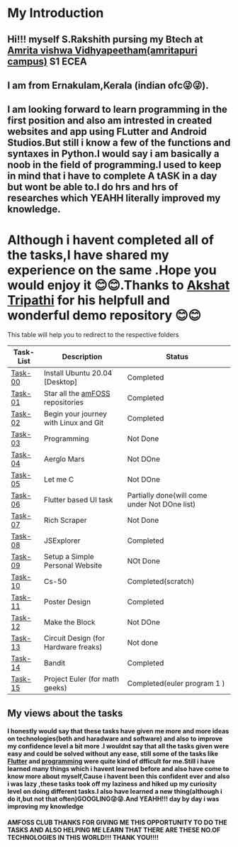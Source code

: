 # My Introduction

## Hi!!! myself S.Rakshith pursing my Btech at [Amrita vishwa Vidhyapeetham(amritapuri campus)](https://www.amrita.edu/campus/amritapuri) **S1 ECEA**

## I am from Ernakulam,Kerala (indian ofc😜😜).
## I am looking forward to learn programming in the first position and also am intrested in created websites and app using FLutter and Android Studios.But still i know a few of the functions and syntaxes in Python.I would say i am basically a noob in the field of programming.I used to keep in mind that i have to complete **A tASK** in a day but wont be able to.I do hrs and hrs of researches which YEAHH literally improved my knowledge.

# Although i havent completed all of the tasks,I have shared my experience on the same .Hope you would enjoy it 😊😊.Thanks to [Akshat Tripathi](https://github.com/Akshatji800/amfoss-tasks-demo) for his helpfull and wonderful demo repository 😊😊

This table will help you to redirect to the respective folders


 **Task-List**               | **Description**     | **Status**        |
 ----------------------------|---------------------|-------------------|
 [Task-00]()                 | Install Ubuntu 20.04 [Desktop]                                    |Completed                                                |
 [Task-01]()                 | Star all the [amFOSS](https://github.com/amfoss) repositories     |Completed                                                |
 [Task-02]()                 | Begin your journey with Linux and Git                             |Completed                                                |
 [Task-03]()                 | Programming                                                       |Not Done                                                 |
 [Task-04]()                 | Aerglo Mars                                                       |Not DOne                                                 |
 [Task-05]()                 | Let me C                                                          |Not DOne                                                 |
 [Task-06]()                 | Flutter based UI task                                             |Partially done(will come under Not DOne list)            |
 [Task-07]()                 | Rich Scraper                                                      |Not Done                                                 |
 [Task-08]()                 | JSExplorer                                                        |Completed                                                |
 [Task-09]()                 | Setup a Simple Personal Website                                   |NOt Done                                                 |
 [Task-10]()                 | Cs-50                                                             |Completed(scratch)                                       |
 [Task-11]()                 | Poster Design                                                     |Completed                                                |
 [Task-12]()                 | Make the Block                                                    | Not DOne                                                |
 [Task-13]()                 | Circuit Design (for Hardware freaks)                              |Not done                                                 |
 [Task-14]()                 | Bandit                                                            |Completed                                                |
 [Task-15]()                 | Project Euler (for math geeks)                                    |Completed(euler program 1 )                              |

## My views about the tasks

#### I honestly would say that these tasks have given me more and more ideas on technologies(both and haradware and software) and also to improve my confidence level a bit more .I wouldnt say that all the tasks given were easy and could be solved without any ease, still some of the tasks like [Flutter]() and [programming]() were quite kind of dfficult for me.Still i have learned many things which i havent learned before and also have come to know more about myself,Cause i havent been this confident ever and also i was lazy ,these tasks took off my laziness and hiked up my curiosity level on doing different tasks.I also have learned a new thing(although i do it,but not that often)**GOOGLING**😜😜.And YEAHH!!! day by day i was improving my knowledge



**AMFOSS CLUB THANKS FOR GIVING ME THIS OPPORTUNITY TO DO THE TASKS AND ALSO HELPING ME LEARN THAT THERE ARE THESE NO.OF TECHNOLOGIES IN THIS WORLD!!! THANK YOU!!!!**
